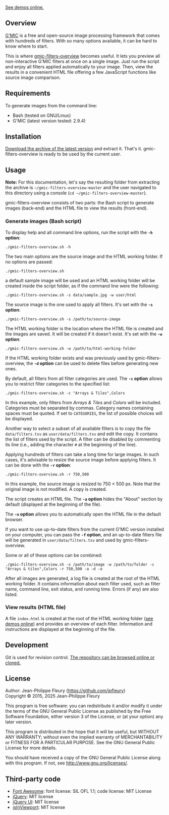 [See demos online.](https://jpfleury.github.io/gfo-demos/)

## Overview

[G'MIC](https://gmic.eu) is a free and open-source image processing framework that comes with hundreds of filters. With so many options available, it can be hard to know where to start.

This is where [gmic-filters-overview](https://github.com/jpfleury/gmic-filters-overview) becomes useful. It lets you preview all non-interactive G'MIC filters at once on a single image. Just run the script and enjoy all filters applied automatically to your image. Then, view the results in a convenient HTML file offering a few JavaScript functions like source image comparison.

## Requirements

To generate images from the command line:

- Bash (tested on GNU/Linux)
- G'MIC (latest version tested: 2.9.4)

## Installation

[Download the archive of the latest version](https://github.com/jpfleury/gmic-filters-overview/archive/master.zip) and extract it. That's it. gmic-filters-overview is ready to be used by the current user.

## Usage

**Note:** For this documentation, let's say the resulting folder from extracting the archive is `~/gmic-filters-overview-master` and the user navigated to this directory using a console (`cd ~/gmic-filters-overview-master`).

gmic-filters-overview consists of two parts: the Bash script to generate images (back-end) and the HTML file to view the results (front-end).

### Generate images (Bash script)

To display help and all command line options, run the script with the **`-h` option**:

	./gmic-filters-overview.sh -h

The two main options are the source image and the HTML working folder. If no options are passed:

	./gmic-filters-overview.sh

a default sample image will be used and an HTML working folder will be created inside the script folder, as if the command line were the following:

	./gmic-filters-overview.sh -s data/sample.jpg -w user/html

The source image is the one used to apply all filters. It's set with the **`-s` option**:

	./gmic-filters-overview.sh -s /path/to/source-image

The HTML working folder is the location where the HTML file is created and the images are saved. It will be created if it doesn't exist. It's set with the **`-w` option**:

	./gmic-filters-overview.sh -w /path/to/html-working-folder

If the HTML working folder exists and was previously used by gmic-filters-overview, the **`-d` option** can be used to delete files before generating new ones.

By default, all filters from all filter categories are used. The **`-c` option** allows you to restrict filter categories to the specified list:

	./gmic-filters-overview.sh -c "Arrays & Tiles",Colors

In this example, only filters from *Arrays & Tiles* and *Colors* will be included. Categories must be separated by commas. Category names containing spaces must be quoted.  If set to `CATEGORIES`, the list of possible choices will be displayed.

Another way to select a subset of all available filters is to copy the file `data/filters.tsv` as `user/data/filters.tsv` and edit the copy. It contains the list of filters used by the script. A filter can be disabled by commenting its line (i.e., adding the character `#` at the beginning of the line).

Applying hundreds of filters can take a long time for large images. In such cases, it's advisable to resize the source image before applying filters. It can be done with the **`-r` option**:

	./gmic-filters-overview.sh -r 750,500

In this example, the source image is resized to 750 × 500 px. Note that the original image is not modified. A copy is created.

The script creates an HTML file. The **`-a` option** hides the "About" section by default (displayed at the beginning of the file).

The **`-o` option** allows you to automatically open the HTML file in the default browser.

If you want to use up-to-date filters from the current G'MIC version installed on your computer, you can pass the **`-f` option**, and an up-to-date filters file will be generated in `user/data/filters.tsv` and used by gmic-filters-overview.

Some or all of these options can be combined:

	./gmic-filters-overview.sh -s /path/to/image -w /path/to/folder -c "Arrays & tiles",Colors -r 750,500 -a -d -o

After all images are generated, a log file is created at the root of the HTML working folder. It contains information about each filter used, such as filter name, command line, exit status, and running time. Errors (if any) are also listed.

### View results (HTML file)

A file `index.html` is created at the root of the HTML working folder ([see demos online](https://jpfleury.github.io/gfo-demos/)) and provides an overview of each filter. Information and instructions are displayed at the beginning of the file.

## Development

Git is used for revision control. [The repository can be browsed online or cloned.](https://github.com/jpfleury/gmic-filters-overview)

## License

Author: Jean-Philippe Fleury (<https://github.com/jpfleury>)  
Copyright © 2015, 2025 Jean-Philippe Fleury

This program is free software: you can redistribute it and/or modify
it under the terms of the GNU General Public License as published by
the Free Software Foundation, either version 3 of the License, or
(at your option) any later version.

This program is distributed in the hope that it will be useful,
but WITHOUT ANY WARRANTY; without even the implied warranty of
MERCHANTABILITY or FITNESS FOR A PARTICULAR PURPOSE.  See the
GNU General Public License for more details.

You should have received a copy of the GNU General Public License
along with this program.  If not, see <http://www.gnu.org/licenses/>.

## Third-party code

- [Font Awesome](https://fontawesome.com): font license: SIL OFL 1.1; code license: MIT License
- [jQuery](https://jquery.com): MIT license
- [jQuery UI](https://jqueryui.com): MIT license
- [isInViewport](https://github.com/zeusdeux/isInViewport): MIT license
